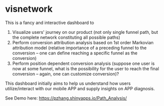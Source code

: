 # visnetwork
This is a fancy and interactive dashboard to

1. Visualize users' journey on our product (not only single funnel path, but the complete network constituting all possible paths)
2. Perform conversion attribution analysis based on 1st order Markovian attribution model (relative importance of a preceding funnel to the conversion – one can define reaching a specific funnel as the conversion)
3. Perform position dependent conversion analysis (suppose one user is now at some funnel, what is the possibility for the user to reach the final conversion – again, one can customize conversion)?

This dashboard initially aims to help us understand how users utilize/interact with our mobile APP and supply insights on APP diagnosis. 

See Demo here: https://pzhang.shinyapps.io/Path_Analysis/

